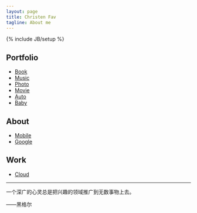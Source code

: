 ```yaml
---
layout: page
title: Christen Fav
tagline: About me
---
```

{% include JB/setup %}

## Portfolio
* [Book](book/)
* [Music](music/)
* [Photo](photo/)
* [Movie](movie/)
* [Auto](auto/)
* [Baby](baby/)

## About
* [Mobile](mobile/)
* [Google](google/)

## Work
* [Cloud](cloud/)

***

一个深广的心灵总是把兴趣的领域推广到无数事物上去。

——黑格尔

